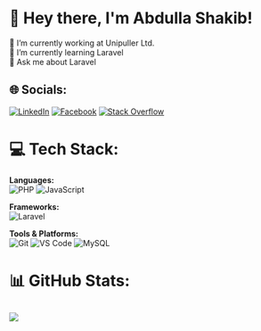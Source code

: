 # 🚀 Hey there, I'm Abdulla Shakib!  
🔭 I’m currently working at Unipuller Ltd.<br>🌱 I’m currently learning Laravel<br>💬 Ask me about Laravel

## 🌐 Socials:
[![LinkedIn](https://img.shields.io/badge/LinkedIn-%230077B5.svg?logo=linkedin&logoColor=white)](https://linkedin.com/in/abdulla-shakib-7332a0170)
[![Facebook](https://img.shields.io/badge/Facebook-%231877F2.svg?logo=Facebook&logoColor=white)](https://facebook.com/abdullashakib007)
[![Stack Overflow](https://img.shields.io/badge/-Stackoverflow-FE7A16?logo=stack-overflow&logoColor=white)](https://stackoverflow.com/users/your-userID/your-username)

# 💻 Tech Stack:
**Languages:**  
![PHP](https://img.shields.io/badge/PHP-%23777BB4.svg?style=flat&logo=php&logoColor=white) 
![JavaScript](https://img.shields.io/badge/JavaScript-%23323330.svg?style=flat&logo=javascript&logoColor=%23F7DF1E)  

**Frameworks:**  
![Laravel](https://img.shields.io/badge/Laravel-%23FF2D20.svg?style=flat&logo=laravel&logoColor=white)  

**Tools & Platforms:**  
![Git](https://img.shields.io/badge/Git-%23F05032.svg?style=flat&logo=git&logoColor=white)
![VS Code](https://img.shields.io/badge/VSCode-%23007ACC.svg?style=flat&logo=visual-studio-code&logoColor=white)
![MySQL](https://img.shields.io/badge/MySQL-%2300f.svg?style=flat&logo=mysql&logoColor=white)

# 📊 GitHub Stats:
![](https://github-readme-streak-stats.herokuapp.com/?user=Abdulla-Shakib&theme=city_light&hide_border=false)<br/>
---
<!-- [![](https://visitcount.itsvg.in/api?id=Abdulla-Shakib&icon=2&color=6)](https://visitcount.itsvg.in) -->

<!-- Proudly created with GPRM ( https://gprm.itsvg.in ) -->
